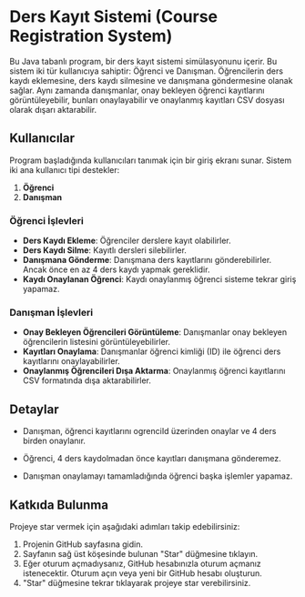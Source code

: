 # Ders Kayıt Sistemi (Course Registration System)
 
Bu Java tabanlı program, bir ders kayıt sistemi simülasyonunu içerir. Bu sistem iki tür kullanıcıya sahiptir: Öğrenci ve Danışman. Öğrencilerin ders kaydı eklemesine, ders kaydı silmesine ve danışmana göndermesine olanak sağlar. Aynı zamanda danışmanlar, onay bekleyen öğrenci kayıtlarını görüntüleyebilir, bunları onaylayabilir ve onaylanmış kayıtları CSV dosyası olarak dışarı aktarabilir.


## Kullanıcılar

Program başladığında kullanıcıları tanımak için bir giriş ekranı sunar. Sistem iki ana kullanıcı tipi destekler:

1. **Öğrenci**
2. **Danışman**


### Öğrenci İşlevleri

- **Ders Kaydı Ekleme**: Öğrenciler derslere kayıt olabilirler.
- **Ders Kaydı Silme**: Kayıtlı dersleri silebilirler.
- **Danışmana Gönderme**: Danışmana ders kayıtlarını gönderebilirler. Ancak önce en az 4 ders kaydı yapmak gereklidir.
- **Kaydı Onaylanan Öğrenci**: Kaydı onaylanmış öğrenci sisteme tekrar giriş yapamaz.

### Danışman İşlevleri

- **Onay Bekleyen Öğrencileri Görüntüleme**: Danışmanlar onay bekleyen öğrencilerin listesini görüntüleyebilirler.
- **Kayıtları Onaylama**: Danışmanlar öğrenci kimliği (ID) ile öğrenci ders kayıtlarını onaylayabilirler.
- **Onaylanmış Öğrencileri Dışa Aktarma**: Onaylanmış öğrenci kayıtlarını CSV formatında dışa aktarabilirler.

## Detaylar

- Danışman, öğrenci kayıtlarını ogrenciId üzerinden onaylar ve 4 ders birden onaylanır.
  
- Öğrenci, 4 ders kaydolmadan önce kayıtları danışmana gönderemez.
  
- Danışman onaylamayı tamamladığında öğrenci başka işlemler yapamaz.


## Katkıda Bulunma

Projeye star vermek için aşağıdaki adımları takip edebilirsiniz:
1. Projenin GitHub sayfasına gidin.
2. Sayfanın sağ üst köşesinde bulunan "Star" düğmesine tıklayın.
3. Eğer oturum açmadıysanız, GitHub hesabınızla oturum açmanız istenecektir. Oturum açın veya yeni bir GitHub hesabı oluşturun.
4. "Star" düğmesine tekrar tıklayarak projeye star verebilirsiniz.




